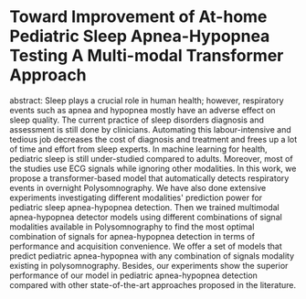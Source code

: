# Toward Improvement of At-home Pediatric Sleep Apnea-Hypopnea Testing A Multi-modal Transformer Approach

abstract: 
Sleep plays a crucial role in human health; however, respiratory events such as apnea and hypopnea mostly have an adverse effect on sleep quality. The current practice of sleep disorders diagnosis and assessment is still done by clinicians. Automating this labour-intensive and tedious job decreases the cost of diagnosis and treatment and frees up a lot of time and effort from sleep experts. In machine learning for health, pediatric sleep is still under-studied compared to adults. Moreover, most of the studies use ECG signals while ignoring other modalities. In this work, we propose a transformer-based model that automatically detects respiratory events in overnight Polysomnography. We have also done extensive experiments investigating different modalities' prediction power for pediatric sleep apnea-hypopnea detection. Then we trained multimodal apnea-hypopnea detector models using different combinations of signal modalities available in Polysomnography to find the most optimal combination of signals for apnea-hypopnea detection in terms of performance and acquisition convenience. We offer a set of models that predict pediatric apnea-hypopnea with any combination of signals modality existing in polysomnography. Besides, our experiments show the superior performance of our model in pediatric apnea-hypopnea detection compared with other state-of-the-art approaches proposed in the literature.
